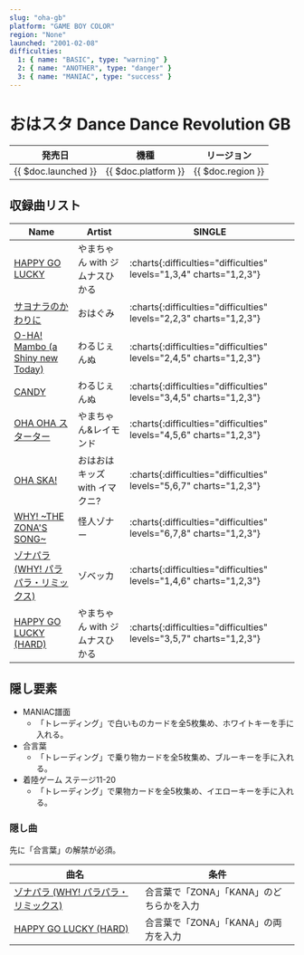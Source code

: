 ```yaml
---
slug: "oha-gb"
platform: "GAME BOY COLOR"
region: "None"
launched: "2001-02-08"
difficulties:
  1: { name: "BASIC", type: "warning" }
  2: { name: "ANOTHER", type: "danger" }
  3: { name: "MANIAC", type: "success" }
---
```


# おはスタ Dance Dance Revolution GB

|発売日|機種|リージョン|
|------|----|---------|
|{{ $doc.launched }}|{{ $doc.platform }}|{{ $doc.region }}|

## 収録曲リスト

|Name|Artist|SINGLE|
|----|------|------|
|[HAPPY GO LUCKY](/songs/happy-go-lucky)|やまちゃん with ジムナスひかる|:charts{:difficulties="difficulties" levels="1,3,4" charts="1,2,3"}|
|[サヨナラのかわりに](/songs/sayonara-no-kawari-ni)|おはぐみ|:charts{:difficulties="difficulties" levels="2,2,3" charts="1,2,3"}|
|[O-HA! Mambo (a Shiny new Today)](/songs/o-ha-mambo)|わるじぇんぬ|:charts{:difficulties="difficulties" levels="2,4,5" charts="1,2,3"}|
|[CANDY](/songs/candy-oha)|わるじぇんぬ|:charts{:difficulties="difficulties" levels="3,4,5" charts="1,2,3"}|
|[OHA OHA スターター](/songs/oha-oha-starter)|やまちゃん&レイモンド|:charts{:difficulties="difficulties" levels="4,5,6" charts="1,2,3"}|
|[OHA SKA!](/songs/oha-ska)|おはおはキッズ with イマクニ?|:charts{:difficulties="difficulties" levels="5,6,7" charts="1,2,3"}|
|[WHY! \~THE ZONA'S SONG\~](/songs/why)|怪人ゾナー|:charts{:difficulties="difficulties" levels="6,7,8" charts="1,2,3"}|
|[ゾナパラ (WHY! パラパラ・リミックス)](/songs/zonapara)|ゾベッカ|:charts{:difficulties="difficulties" levels="1,4,6" charts="1,2,3"}|
|[HAPPY GO LUCKY (HARD)](/songs/happy-go-lucky)|やまちゃん with ジムナスひかる|:charts{:difficulties="difficulties" levels="3,5,7" charts="1,2,3"}|

## 隠し要素

- MANIAC譜面
  - 「トレーディング」で白いものカードを全5枚集め、ホワイトキーを手に入れる。
- 合言葉
  - 「トレーディング」で乗り物カードを全5枚集め、ブルーキーを手に入れる。
- 着陸ゲーム ステージ11-20
  - 「トレーディング」で果物カードを全5枚集め、イエローキーを手に入れる。

### 隠し曲

先に「合言葉」の解禁が必須。

|曲名|条件|
|----|----|
|[ゾナパラ (WHY! パラパラ・リミックス)](/songs/zonapara)|合言葉で「ZONA」「KANA」のどちらかを入力|
|[HAPPY GO LUCKY (HARD)](/songs/happy-go-lucky)|合言葉で「ZONA」「KANA」の両方を入力|
